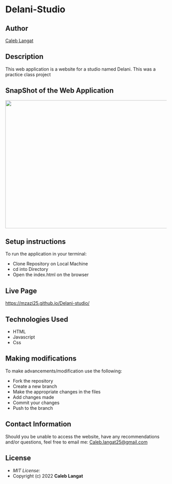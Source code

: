 # Delani-Studio

## Author

[Caleb Langat](https://github.com/Mzazi25)

## Description

This web application is a website for a studio named Delani. This was a practice class project 

 ## SnapShot of the Web Application 
<img src="images/Delani.png" width="800px" height="400px">


## Setup instructions
To run the application in your terminal:

* Clone Repository on Local Machine
* cd into Directory
* Open the index.html on the browser

## Live Page 
https://mzazi25.github.io/Delani-studio/

## Technologies Used

* HTML
* Javascript
* Css

## Making modifications
To make advancements/modification use the following:

* Fork the repository
* Create a new branch 
* Make the appropriate changes in the files
* Add changes made
* Commit your changes 
* Push to the branch 

## Contact Information 

Should you be unable to access the website, have any recommendations and/or questions, feel free to email me: Caleb.langat25@gmail.com

## License
* *MIT License:*
* Copyright (c) 2022 **Caleb Langat**